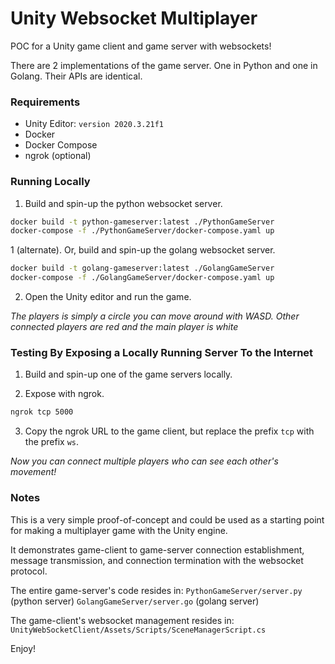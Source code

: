 # Unity Websocket Multiplayer

POC for a Unity game client and game server with websockets!

There are 2 implementations of the game server. One in Python and one in 
Golang. Their APIs are identical.


### Requirements
- Unity Editor: `version 2020.3.21f1`
- Docker
- Docker Compose
- ngrok (optional)


### Running Locally

1. Build and spin-up the python websocket server.
```sh
docker build -t python-gameserver:latest ./PythonGameServer
docker-compose -f ./PythonGameServer/docker-compose.yaml up
```

1 (alternate). Or, build and spin-up the golang websocket server.
```sh
docker build -t golang-gameserver:latest ./GolangGameServer
docker-compose -f ./GolangGameServer/docker-compose.yaml up
```

2. Open the Unity editor and run the game.

*The players is simply a circle you can move around with WASD. Other connected*
*players are red and the main player is white*


### Testing By Exposing a Locally Running Server To the Internet

1. Build and spin-up one of the game servers locally.

2. Expose with ngrok.
```sh
ngrok tcp 5000
```

3. Copy the ngrok URL to the game client, but replace the prefix `tcp` with the
prefix `ws`.

*Now you can connect multiple players who can see each other's movement!*


### Notes

This is a very simple proof-of-concept and could be used as a starting point for 
making a multiplayer game with the Unity engine.

It demonstrates game-client to game-server connection establishment, message 
transmission, and connection termination with the websocket protocol.

The entire game-server's code resides in:
`PythonGameServer/server.py` (python server)
`GolangGameServer/server.go` (golang server)

The game-client's websocket management resides in:
`UnityWebSocketClient/Assets/Scripts/SceneManagerScript.cs`

Enjoy!
